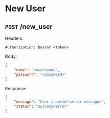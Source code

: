 # New User

## ``POST`` /new_user

Headers:

```
Authorization: Bearer <token>
```

Body:

```json
{
    "name": "<username>",
    "password": "<password>"
}
```

Response:

```json
{
    "message": "User created/<error message>",
    "status": "success/error"
}
```
